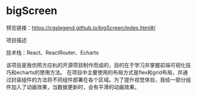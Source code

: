 # bigScreen
预览链接：https://cgslegend.github.io/bigScreen/index.html#/ 

项目描述 

技术栈：React、ReactRouter、Echarts

该项目是我仿照方应杭的开源项目制作而成的，目的在于学习并掌握前端可视化技巧和echarts的使用方法。
在项目中主要使用的布局方式是flex和grid布局，并通过封装组件的方法将不同组件部署在各个区域。为了提升视觉体验，我给一部分组件加入了动画效果，当数据更新时，会有平滑的动画效果。
